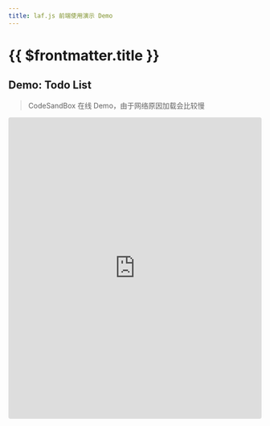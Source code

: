 ```yaml
---
title: laf.js 前端使用演示 Demo
---
```


# {{ $frontmatter.title }}

## Demo: Todo List

> CodeSandBox 在线 Demo，由于网络原因加载会比较慢

<iframe src="https://codesandbox.io/embed/laf-demo-todo-yy1ly?fontsize=14&hidenavigation=1&module=%2Fsrc%2FApp.vue&theme=dark"
     style="width:100%; height:600px; border:0; border-radius: 4px; overflow:hidden;"
     title="laf-demo-todo"
     allow="accelerometer; ambient-light-sensor; camera; encrypted-media; geolocation; gyroscope; hid; microphone; midi; payment; usb; vr; xr-spatial-tracking"
     sandbox="allow-forms allow-modals allow-popups allow-presentation allow-same-origin allow-scripts"
   ></iframe>
